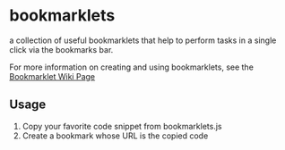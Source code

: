 # bookmarklets
a collection of useful bookmarklets that help to perform tasks in a single click via the bookmarks bar. 

For more information on creating and using bookmarklets, see the [Bookmarklet Wiki Page](https://en.wikipedia.org/wiki/Bookmarklet)

## Usage
1) Copy your favorite code snippet from bookmarklets.js
2) Create a bookmark whose URL is the copied code
